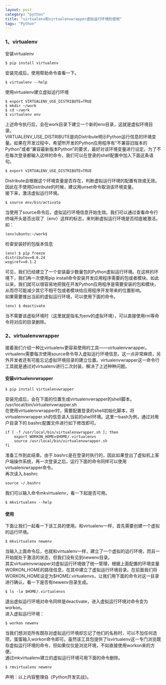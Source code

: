 ```yaml
---
layout: post
category: "python"
title: "virtualenv和virtualenvwrapper虚拟运行环境的使用"
tags: "Python"
---
```


### 1、virtualenv

安装virtualenv

    $ pip install virtualenv

安装完成后，使用帮助命令查看一下。

    $ virtualenv --help 

使用virtualenv建立虚拟运行环境

    $ export VIRTUALENV_USE_DISTRIBUTE=TRUE
    $ mkdir ~/work
    $ cd ~/work
    $ virtualenv env

上述命令执行后，会在work目录下建立一个新的env目录，这就是虚拟环境目录。  
VIRTUALENV_USE_DISTRIBUTE是向Distribute明示Python运行信息的环境变量。如果在开发过程中，希望所开发的Python应用程序有“不兼容旧版本的Python”或者“兼容最新版本Python”的要求，最好对该环境变量进行设定。为了不在每次登录都输入这样的命令，我们可以在登录的shell配置中加入下面这条语句。

    $ export VIRTUALENV_USE_DISTRIBUTE=TRUE

Distribute会根据这个环境变量是否存在，判断虚拟运行环境的配置有效或无效。因此在不使用Distribute的时候，建议用unset命令取消该环境变量。  
接下来，激活虚拟运行环境。

    $ source env/bin/activate

当使用了source命令后，虚拟运行环境信息开始生效。我们可以通过查看命令行终端开头是否出现了（env）这样的标志，来判断虚拟运行环境是否彻底被激活。如：

    (env)ubuntu:~/work$ 

检查安装好的包版本信息

    (env) $ pip freeze
    distribute==0.6.24
    wsgiref==0.1.2

可见，我们已经建立了一个安装最少数量包的Python虚拟运行环境。在这样的环境下，我们再一次使用pip install命令安装开发应用程序需要的包或者模块。如此以来，我们就可以很容易地把我在开发Python应用程序是需要安装的包和模块，从而尽可能减少其它不相干包或者模块给应用程序开发带来的位置影响。  
如果需要推出当前的虚拟运行环境，可以使用下面的命令。

    (env) $ deactivate

当不需要该虚拟环境时（这里就是指名为env的虚拟环境），可以直接使用rm等命令将对应的目录删除。

### 2、virtualenvwrapper

接着我们介绍一种比virtualenv更容易使用的工具——virtualenvwrapper。virtualenv需要每次使用source命令导入虚拟运行环境信息，这一点非常麻烦，另外开发者还有可能忘记虚拟环境目录的建立位置。virtualenvwrapper这一命令行工具就是通过对virtualenv进行二次封装，解决了上述种种问题。  
#### 安装virtualenvwrapper

    $ pip install virtualenvwrapper

安装完成后，会在下面的位置生成virtualenvwrapper的shell脚本。  
/usr/local/bin/virtualenvwrapper.sh  
在使用virtualenvwrapper时，需要配置登录的shell初始化脚本，将virtualenvwrapper.sh的信息读入当前的shell环境。这里一bash为例，通过对用户目录下的.bashrc配置文件进行如下修改即可。

    if [ -f /usr/local/bin/virtualenvwrapper.sh ]; then
        export WORKON_HOME=$HOME/.virtualenvs
        source /usr/local/bin/virtualenvwrapper.sh
    fi

准备工作到此结束。由于.bashrc是在登录时执行的，因此如果登出了虚拟机上客户端操作系统，再一次登录之后，运行下面的命令同样可以使用virtualenvwrapper命令。  
再次读入.bashrc  

    source ~/.bashrc

我们可以输入命令mkvirtualenv，看一下起是否可用。

    $ mkvirtualenv --help

#### 使用

下面让我们一起看一下该工具的使用。和virtualenv一样，首先需要创建一个虚拟的运行环境。

    $ mkvirtualenv newenv

当输入上面命令后，也就和virtualenv一样，建立了一个虚拟的运行环境，而且一开始就处于激活的状态，但我们没有见到newenv目录。  
其实virtualenvwrapper对虚拟运行环境做了统一管理，根据上面配置的环境变量WORKON_HOME的路径信息，在其中建立了虚拟运行环境目录。在前面我们将WORKON_HOME设定为$HOME/.virtualenvs，让我们用下面的命令对这一目录进行确认，看一下是否有newenv目录生成。

    $ ls -la $HOME/.virtualenvs

退出虚拟运行环境对命令同样是deactivate，进入虚拟运行环境对命令变为workon。  
进入虚拟运行环境：

    $ workon newenv

当我们想浏览所有既存对虚拟运行环境却忘记了他们的名称时，可以不加任何选项，蛋蛋输入workon命令即可。虽然该工具包提供了lsvirtualenv这一专门浏览既存虚拟运行环境的命令，但如果仅仅是浏览环境，不如直接使用workon来的方便。  
通过mkvirtualenv建立的虚拟运行环境可用下面的命令删除。

    $ rmvirtualenv newenv

声明：以上内容整理自《Python开发实战》。
